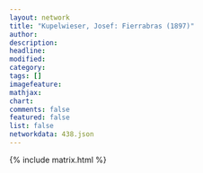 ```yaml
---
layout: network
title: "Kupelwieser, Josef: Fierrabras (1897)"
author:
description:
headline:
modified:
category:
tags: []
imagefeature: 
mathjax: 
chart: 
comments: false
featured: false
list: false
networkdata: 438.json
---
```

{% include matrix.html %}
